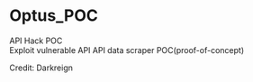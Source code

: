 # Optus_POC
API Hack POC<br>
Exploit vulnerable API
API data scraper POC(proof-of-concept)

Credit: Darkreign
